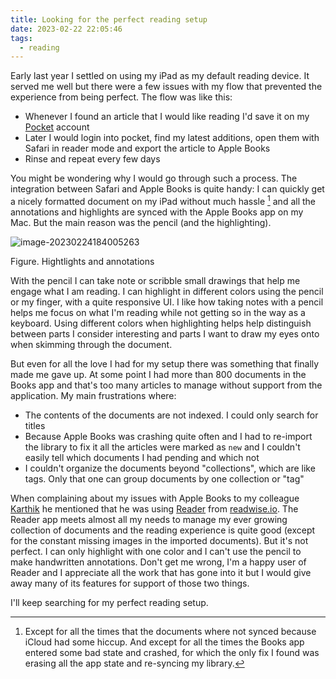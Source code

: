 ```yaml
---
title: Looking for the perfect reading setup
date: 2023-02-22 22:05:46
tags:
  - reading
---
```


Early last year I settled on using my iPad as my default reading device. It served me well but there were a few issues with my flow that prevented the experience from being perfect. The flow was like this:

- Whenever I found an article that I would like reading I'd save it on my [Pocket](https://getpocket.com/en/) account
- Later I would login into pocket, find my latest additions, open them with Safari in reader mode and export the article to Apple Books
- Rinse and repeat every few days

You might be wondering why I would go through such a process. The integration between Safari and Apple Books is quite handy: I can quickly get a nicely formatted document on my iPad without much hassle [^1] and all the annotations and highlights are synced with the Apple Books app on my Mac. But the main reason was the pencil (and the highlighting).



![image-20230224184005263](image-2.png)



Figure. Hightlights and annotations



With the pencil I can take note or scribble small drawings that help me engage what I am reading. I can highlight in different colors using the pencil or my finger, with a quite responsive UI. I like how taking notes with a pencil helps me focus on what I'm reading while not getting so in the way as a keyboard. Using different colors when highlighting helps help distinguish between parts I consider interesting and parts I want to draw my eyes onto when skimming through the document.

But even for all the love I had for my setup there was something that finally made me gave up. At some point I had more than 800 documents in the Books app and that's too many articles to manage without support from the application. My main frustrations where:

- The contents of the documents are not indexed. I could only search for titles
- Because Apple Books was crashing quite often and I had to re-import the library to fix it all the articles were marked as `new` and I couldn't easily tell which documents I had pending and which not
- I couldn't organize the documents beyond "collections", which are like tags. Only that one can group documents by one collection or "tag"

When complaining about my issues with Apple Books to my colleague [Karthik](https://www.linkedin.com/in/argvk/) he mentioned that he was using [Reader](https://readwise.io/read) from [readwise.io](https://readwise.io/). The Reader app meets almost all my needs to manage my ever growing collection of documents and the reading experience is quite good (except for the constant missing images in the imported documents). But it's not perfect. I can only highlight with one color and I can't use the pencil to make handwritten annotations. Don't get me wrong, I'm a happy user of Reader and I appreciate all the work that has gone into it but I would give away many of its features for support of those two things.

I'll keep searching for my perfect reading setup.



[^1]: Except for all the times that the documents where not synced because iCloud had some hiccup. And except for all the times the Books app entered some bad state and crashed, for which the only fix I found was erasing all the app state and re-syncing my library.
